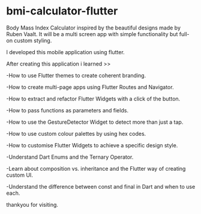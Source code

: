 # bmi-calculator-flutter
Body Mass Index Calculator inspired by the beautiful designs made by Ruben Vaalt. It will be a multi screen app with simple functionality but full-on custom styling.

I developed this mobile application using flutter.




After creating this application i learned >>

-How to use Flutter themes to create coherent branding.

-How to create multi-page apps using Flutter Routes and Navigator.

-How to extract and refactor Flutter Widgets with a click of the button.

-How to pass functions as parameters and fields.

-How to use the GestureDetector Widget to detect more than just a tap.

-How to use custom colour palettes by using hex codes.

-How to customise Flutter Widgets to achieve a specific design style.

-Understand Dart Enums and the Ternary Operator.

-Learn about composition vs. inheritance and the Flutter way of creating custom UI.

-Understand the difference between const and final in Dart and when to use each.

thankyou for visiting.
